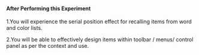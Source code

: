 #### After Performing this Experiment

1.You will experience the serial position effect for recalling items from word and color lists.

2.You will be able to effectively design items within toolbar / menus/ control panel as per the context and use.
